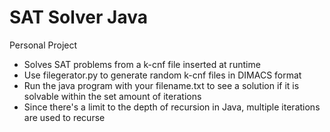 # SAT Solver Java
Personal Project

- Solves SAT problems from a k-cnf file inserted at runtime
- Use filegerator.py to generate random k-cnf files in DIMACS format
- Run the java program with your filename.txt to see a solution if it is solvable within the set amount of iterations
- Since there's a limit to the depth of recursion in Java, multiple iterations are used to recurse
